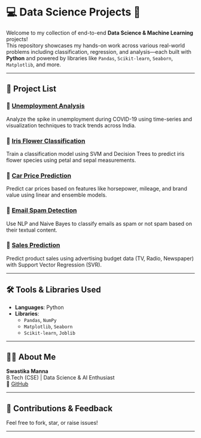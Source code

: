 # 💻 Data Science Projects 🚀  
Welcome to my collection of end-to-end **Data Science & Machine Learning** projects!  
This repository showcases my hands-on work across various real-world problems including classification, regression, and analysis—each built with **Python** and powered by libraries like `Pandas`, `Scikit-learn`, `Seaborn`, `Matplotlib`, and more.

---

## 📂 Project List

### 🔹 [Unemployment Analysis](./Unemployment%20Analysis)
Analyze the spike in unemployment during COVID-19 using time-series and visualization techniques to track trends across India.

### 🔹 [Iris Flower Classification](./Iris%20Classification)
Train a classification model using SVM and Decision Trees to predict iris flower species using petal and sepal measurements.

### 🔹 [Car Price Prediction](./Car%20Price%20Prediction)
Predict car prices based on features like horsepower, mileage, and brand value using linear and ensemble models.

### 🔹 [Email Spam Detection](./EMail%20Spam%20Detection)
Use NLP and Naive Bayes to classify emails as spam or not spam based on their textual content.

### 🔹 [Sales Prediction](./Sales%20Prediction)
Predict product sales using advertising budget data (TV, Radio, Newspaper) with Support Vector Regression (SVR).

---

## 🛠️ Tools & Libraries Used

- **Languages**: Python  
- **Libraries**:  
  - `Pandas`, `NumPy`  
  - `Matplotlib`, `Seaborn`  
  - `Scikit-learn`, `Joblib`  

---

## 👩‍💻 About Me

**Swastika Manna**  
B.Tech (CSE) | Data Science & AI Enthusiast  
🔗 [GitHub](https://github.com/SwastikaManna)

---

## 💌 Contributions & Feedback

Feel free to fork, star, or raise issues!  

---
